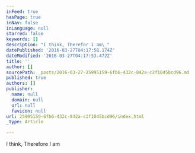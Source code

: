 ```yaml
---
inFeed: true
hasPage: true
inNav: false
inLanguage: null
starred: false
keywords: []
description: "I think, Therefor I am\_"
datePublished: '2016-03-27T04:17:58.174Z'
dateModified: '2016-03-27T04:17:53.472Z'
title: ''
author: []
sourcePath: _posts/2016-03-27-25995159-6fb6-432c-842a-c2f1045bcd96.md
published: true
authors: []
publisher:
  name: null
  domain: null
  url: null
  favicon: null
url: 25995159-6fb6-432c-842a-c2f1045bcd96/index.html
_type: Article

---
```

I think, Therefore I am